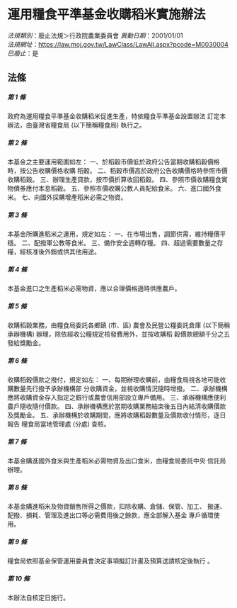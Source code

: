 # 運用糧食平準基金收購稻米實施辦法

*法規類別*：廢止法規＞行政院農業委員會
*異動日期*：2001/01/01  
*法規網址*：https://law.moj.gov.tw/LawClass/LawAll.aspx?pcode=M0030004
*已廢止*：是


## 法條
##### 第 1 條
政府為運用糧食平準基金收購稻米促進生產，特依糧食平準基金設置辦法
訂定本辦法，由臺灣省糧食局 (以下簡稱糧食局) 執行之。

##### 第 2 條
本基金之主要運用範圍如左：
一、於稻穀市價低於政府公告當期收購稻穀價格時，按公告收購價格收購
    稻穀。
二、稻穀市價高於政府公告收購價格時參照市價收購稻穀。
三、辦理生產貸款，按市價折算收回稻穀。
四、參照市價收購糧食實物債券應付本息稻穀。
五、參照市價收購公教人員配給食米。
六、進口國外食米。
七、向國外採購增產稻米必需之物資。


##### 第 3 條
本基金所購進稻米之運用，規定如左：
一、在市場出售，調節供需，維持糧價平穩。
二、配撥軍公教等食米。
三、備作安全週轉存糧。
四、超過需要數量之存糧，經核准後外銷或供其他用途。


##### 第 4 條
本基金進口之生產稻米必需物資，應以合理價格適時供應農戶。

##### 第 5 條
收購稻穀業務，由糧食局委託各鄉鎮 (市、區) 農會及民營公糧委託倉庫
 (以下簡稱承辦機構) 辦理，除依經收公糧規定核發費用外，並按收購稻
穀價款總額千分之五發給獎勵金。

##### 第 6 條
收購稻穀價款之撥付，規定如左：
一、每期辦理收購前，由糧食局視各地可能收購數量先行撥予承辦機構部
    分收購資金，並視收購情況隨時增撥。
二、承辦機構應將收購資金存入指定之銀行或農會信用部設立專戶備用。
三、承辦機構應便利農戶隨收隨付價款。
四、承辦機構應於當期收購業務結束後五日內結清收購價款及獎勵金。
五、承辦機構於收購期間，應將收購稻穀數量及價款收付情形，逐日報告
    糧食局當地管理處 (分處) 查核。


##### 第 7 條
本基金購進國外食米與生產稻米必需物資及出口食米，由糧食局委託中央
信託局辦理。

##### 第 8 條
本基金購進稻米及物資銷售所得之價款，扣除收購、倉儲、保管、加工、
搬運、配撥、損耗、管理及進出口等必需費用後之餘款，應全部解入基金
專戶循環使用。

##### 第 9 條
糧食局依照基金保管運用委員會決定事項擬訂計畫及預算送請核定後執行
。

##### 第 10 條
本辦法自核定日施行。


